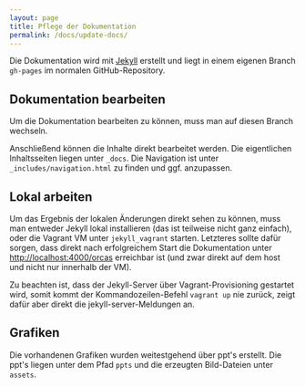 ```yaml
---
layout: page
title: Pflege der Dokumentation
permalink: /docs/update-docs/
---
```


Die Dokumentation wird mit [Jekyll](http://jekyllrb.com/) erstellt und liegt in einem eigenen Branch `gh-pages` im normalen GitHub-Repository.

## Dokumentation bearbeiten

Um die Dokumentation bearbeiten zu können, muss man auf diesen Branch wechseln.

Anschließend können die Inhalte direkt bearbeitet werden. Die eigentlichen Inhaltsseiten liegen unter `_docs`.
Die Navigation ist unter `_includes/navigation.html` zu finden und ggf. anzupassen.

## Lokal arbeiten

Um das Ergebnis der lokalen Änderungen direkt sehen zu können, muss man entweder Jekyll lokal installieren (das ist teilweise nicht ganz einfach), oder die Vagrant VM unter `jekyll_vagrant` starten. Letzteres sollte dafür sorgen, dass direkt nach erfolgreichem Start die Dokumentation unter [http://localhost:4000/orcas](http://localhost:4000/orcas) erreichbar ist (und zwar direkt auf dem host und nicht nur innerhalb der VM).

Zu beachten ist, dass der Jekyll-Server über Vagrant-Provisioning gestartet wird, somit kommt der Kommandozeilen-Befehl `vagrant up` nie zurück, zeigt dafür aber direkt die jekyll-server-Meldungen an.

## Grafiken

Die vorhandenen Grafiken wurden weitestgehend über ppt's erstellt. Die ppt's liegen unter dem Pfad `ppts` und die erzeugten Bild-Dateien unter `assets`.
